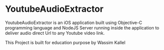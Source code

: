 # YoutubeAudioExtractor
YoutubeAudioExtractor is an iOS application built using Objective-C programming language and NodeJS Server running inside the application to deliver audio direct Url to any Youtube video link.
 

This Project is built for education purpose by Wassim Kallel
